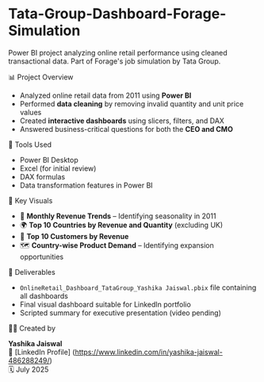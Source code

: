 # Tata-Group-Dashboard-Forage-Simulation
Power BI project analyzing online retail performance using cleaned transactional data. Part of Forage's job simulation by Tata Group.

📊 Project Overview

- Analyzed online retail data from 2011 using **Power BI**
- Performed **data cleaning** by removing invalid quantity and unit price values
- Created **interactive dashboards** using slicers, filters, and DAX
- Answered business-critical questions for both the **CEO and CMO**

🔧 Tools Used

- Power BI Desktop
- Excel (for initial review)
- DAX formulas
- Data transformation features in Power BI

📌 Key Visuals

- 📅 **Monthly Revenue Trends** – Identifying seasonality in 2011
- 🌍 **Top 10 Countries by Revenue and Quantity** (excluding UK)
- 👥 **Top 10 Customers by Revenue**
- 🗺️ **Country-wise Product Demand** – Identifying expansion opportunities

 🧾 Deliverables

- `OnlineRetail_Dashboard_TataGroup_Yashika Jaiswal.pbix` file containing all dashboards
- Final visual dashboard suitable for LinkedIn portfolio
- Scripted summary for executive presentation (video pending)

🙋‍♀️ Created by

**Yashika Jaiswal**  
🔗 [LinkedIn Profile] (https://www.linkedin.com/in/yashika-jaiswal-486288249/)  
🗓️ July 2025
